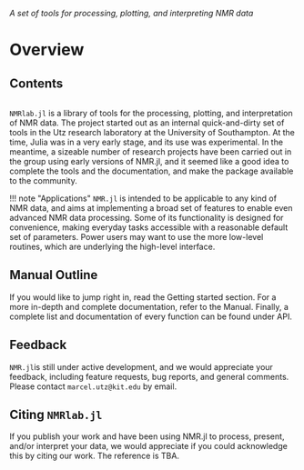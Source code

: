 *A set of tools for processing, plotting, and interpreting NMR data*

# Overview

## Contents
```@contents
```

`NMRlab.jl` is a library of tools for the processing, plotting, and interpretation
of NMR data. The project started out as an internal quick-and-dirty set of tools
in the Utz research laboratory at the University of Southampton. At the time,
Julia was in a very early stage, and its use was experimental. In the meantime,
a sizeable number of research projects have been carried out in the group using
early versions of NMR.jl, and it seemed like a good idea to complete the tools
and the documentation, and make the package available to the community.

!!! note "Applications"
    `NMR.jl` is intended to be applicable to any kind of NMR data, and aims at
    implementing a broad set of features to enable even advanced NMR data processing.
    Some of its functionality is designed for convenience, making everyday tasks 
    accessible with a reasonable default set of parameters.
    Power users may want to use the more low-level routines, which are underlying
    the high-level interface.


## Manual Outline
If you would like to jump right in, read the Getting started section. For a more in-depth and complete
documentation, refer to the Manual. Finally, a complete list and documentation of every function 
can be found under API.

## Feedback
`NMR.jl`is still under active development, and we would appreciate your feedback, including feature requests,
bug reports, and general comments. Please contact `marcel.utz@kit.edu` by email.

## Citing `NMRlab.jl`
If you publish your work and have been using NMR.jl to process, present, and/or interpret your data, we would
appreciate if you could acknowledge this by citing our work. The reference is TBA.

